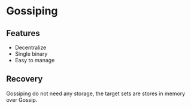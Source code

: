 # Gossiping

## Features
- Decentralize
- Single binary
- Easy to manage

## Recovery
Gossiping do not need any storage, the target sets are
stores in memory over Gossip.